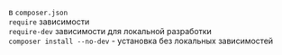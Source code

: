 в `composer.json`  
`require` зависимости  
`require-dev` зависимости для локальной разработки  
`composer install --no-dev` - установка без локальных зависимостей  
